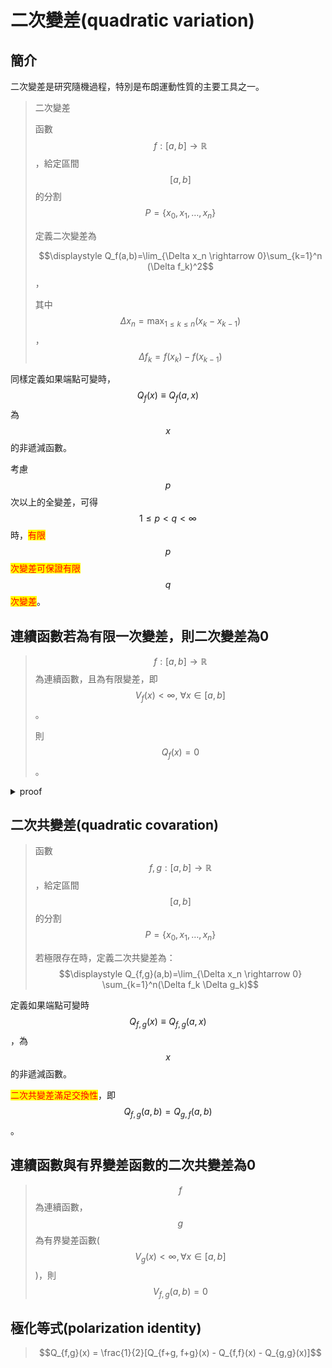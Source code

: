# 二次變差(quadratic variation)

## 簡介

二次變差是研究隨機過程，特別是布朗運動性質的主要工具之一。

> 二次變差
>
> 函數$$f: [a,b] \rightarrow \mathbb{R}$$，給定區間$$[a,b]$$的分割$$P=\{x_0, x_1, \dots, x_n\}$$
>
> 定義二次變差為
>
> $$\displaystyle Q_f(a,b)=\lim_{\Delta x_n \rightarrow 0}\sum_{k=1}^n (\Delta f_k)^2$$，
>
> 其中$$\displaystyle \Delta x_n = \max_{1\leq k \leq n}(x_k - x_{k-1})$$，$$\Delta f_k = f(x_k) - f(x_{k-1})$$

同樣定義如果端點可變時，$$Q_f(x)\equiv  Q_f(a,x)$$為$$x$$的非遞減函數。

考慮$$p$$次以上的全變差，可得$$1 \leq p < q < \infty$$時，<mark style="color:red;">有限</mark>$$p$$<mark style="color:red;">次變差可保證有限</mark>$$q$$<mark style="color:red;">次變差</mark>。

## 連續函數若為有限一次變差，則二次變差為0

> $$f: [a,b] \rightarrow \mathbb{R}$$為連續函數，且為有限變差，即$$V_f(x) < \infty, ~ \forall x \in [a,b]$$。
>
> 則$$Q_f(x)=0$$。

<details>

<summary>proof</summary>

$$\displaystyle  \begin{aligned} Q_f(x) & = \lim_{\Delta x_n \rightarrow 0} \sum_{k=1}^{n} (f(x_{k}) - f(x_{k-1}))^2 \\ & \leq \lim_{\Delta x_n \rightarrow 0} \max_{k} |(f(x_{k}) - f(x_{k-1})| \sum_{k=1}^{n}| f(x_{k}) - f(x_{k-1}) | \\ & \leq \lim_{\Delta x_n \rightarrow 0} \max_{k} |(f(x_{k}) - f(x_{k-1})| V_f(x)  \end{aligned}$$

因為$$f$$在閉區間$$[a,b]$$為連續函數，因此$$f$$為$$[0,x]$$為[一致連續函數](continuous-function.md#ding-yi-yu-wei-bi-ou-jian-de-lian-xu-han-shu-bi-wei-jun-yun-lian-xu-han-shu)。

所以$$\displaystyle \lim_{\Delta x_n \rightarrow 0} \max_{k} |(f(x_{k}) - f(x_{k-1})|=0$$

得$$0 \leq Q_f(x) \leq 0 \Rightarrow Q_f(x)=0$$ (QED)

</details>

## 二次共變差(quadratic covaration)

> 函數$$f, g: [a,b] \rightarrow \mathbb{R}$$，給定區間$$[a,b]$$的分割$$P=\{x_0, x_1, \dots, x_n\}$$
>
> 若極限存在時，定義二次共變差為：$$\displaystyle Q_{f,g}(a,b)=\lim_{\Delta x_n \rightarrow 0} \sum_{k=1}^n(\Delta f_k \Delta g_k)$$

定義如果端點可變時$$Q_{f,g}(x) \equiv Q_{f,g}(a,x)$$，為$$x$$的非遞減函數。

<mark style="color:red;">二次共變差滿足交換性</mark>，即$$Q_{f,g}(a,b) = Q_{g,f}(a,b)$$。

## 連續函數與有界變差函數的二次共變差為0

> $$f$$為連續函數，$$g$$為有界變差函數($$V_g(x) < \infty, \forall x \in [a,b]$$)，則$$V_{f,g}(a,b)=0$$

## 極化等式(polarization identity)

> $$Q_{f,g}(x) = \frac{1}{2}[Q_{f+g, f+g}(x) - Q_{f,f}(x) - Q_{g,g}(x)]$$


